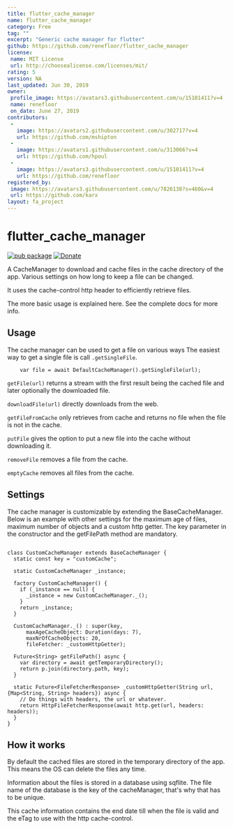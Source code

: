 ```yaml
---
title: flutter_cache_manager
name: flutter_cache_manager
category: Free
tag: ""
excerpt: "Generic cache manager for flutter"
github: https://github.com/renefloor/flutter_cache_manager
license:
 name: MIT License
 url: http://choosealicense.com/licenses/mit/
rating: 5
version: NA
last_updated: Jun 30, 2019
owner:
 profile_image: https://avatars3.githubusercontent.com/u/15101411?v=4
 name: renefloor
 on_date: June 27, 2019
contributors:
 -
   image: https://avatars2.githubusercontent.com/u/302717?v=4
   url: https://github.com/mshipton
 -
   image: https://avatars1.githubusercontent.com/u/313066?v=4
   url: https://github.com/hpoul
 -
   image: https://avatars3.githubusercontent.com/u/15101411?v=4
   url: https://github.com/renefloor
registered_by:
 image: https://avatars3.githubusercontent.com/u/7826138?s=460&v=4
 url: https://github.com/karx
layout: fa_project
---
```

# flutter_cache_manager

[![pub package](https://img.shields.io/pub/v/flutter_cache_manager.svg)](https://pub.dartlang.org/packages/flutter_cache_manager)
[![Donate](https://img.shields.io/badge/Donate-PayPal-green.svg)](https://www.paypal.me/renefloor)

A CacheManager to download and cache files in the cache directory of the app. Various settings on how long to keep a file can be changed.

It uses the cache-control http header to efficiently retrieve files.

The more basic usage is explained here. See the complete docs for more info.

## Usage

The cache manager can be used to get a file on various ways
The easiest way to get a single file is call `.getSingleFile`.

```
    var file = await DefaultCacheManager().getSingleFile(url);
```
`getFile(url)` returns a stream with the first result being the cached file and later optionally the downloaded file.

`downloadFile(url)` directly downloads from the web.

`getFileFromCache` only retrieves from cache and returns no file when the file is not in the cache.


`putFile` gives the option to put a new file into the cache without downloading it.

`removeFile` removes a file from the cache. 

`emptyCache` removes all files from the cache. 


## Settings
The cache manager is customizable by extending the BaseCacheManager.
Below is an example with other settings for the maximum age of files, maximum number of objects
and a custom http getter. The key parameter in the constructor and the getFilePath method are mandatory.

```

class CustomCacheManager extends BaseCacheManager {
  static const key = "customCache";

  static CustomCacheManager _instance;

  factory CustomCacheManager() {
    if (_instance == null) {
      _instance = new CustomCacheManager._();
    }
    return _instance;
  }

  CustomCacheManager._() : super(key,
      maxAgeCacheObject: Duration(days: 7),
      maxNrOfCacheObjects: 20,
      fileFetcher: _customHttpGetter);

  Future<String> getFilePath() async {
    var directory = await getTemporaryDirectory();
    return p.join(directory.path, key);
  }

  static Future<FileFetcherResponse> _customHttpGetter(String url, {Map<String, String> headers}) async {
    // Do things with headers, the url or whatever.
    return HttpFileFetcherResponse(await http.get(url, headers: headers));
  }
}

```

## How it works
By default the cached files are stored in the temporary directory of the app. This means the OS can delete the files any time.

Information about the files is stored in a database using sqflite. The file name of the database is the key of the cacheManager, that's why that has to be unique.

This cache information contains the end date till when the file is valid and the eTag to use with the http cache-control.
